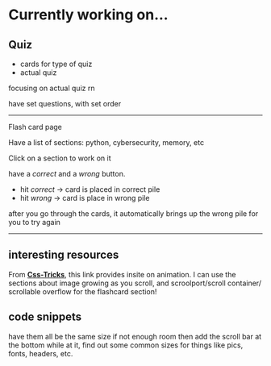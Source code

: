 # Currently working on...

## Quiz

- cards for type of quiz
- actual quiz

focusing on actual quiz rn

have set questions, with set order 








---

Flash card page

Have a list of sections: python, cybersecurity, memory, etc

Click on a section to work on it

have a *correct* and a *wrong* button. 
- hit *correct* -> card is placed in correct pile
- hit *wrong* -> card is place in wrong pile

after you go through the cards, it automatically brings up the wrong pile for you to try again

--- 

## interesting resources

From **[Css-Tricks](https://css-tricks.com/almanac/properties/a/animation-timeline/)**, this link provides insite on animation. I can use the sections about image growing as you scroll, and scroolport/scroll container/ scrollable overflow for the flashcard section!

## code snippets

have them all be the same size
if not enough room then add the scroll bar at the bottom
while at it, find out some common sizes for things like pics, fonts, headers, etc.